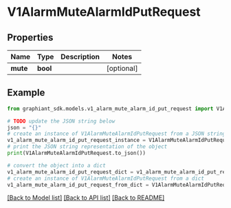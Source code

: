# V1AlarmMuteAlarmIdPutRequest


## Properties

Name | Type | Description | Notes
------------ | ------------- | ------------- | -------------
**mute** | **bool** |  | [optional] 

## Example

```python
from graphiant_sdk.models.v1_alarm_mute_alarm_id_put_request import V1AlarmMuteAlarmIdPutRequest

# TODO update the JSON string below
json = "{}"
# create an instance of V1AlarmMuteAlarmIdPutRequest from a JSON string
v1_alarm_mute_alarm_id_put_request_instance = V1AlarmMuteAlarmIdPutRequest.from_json(json)
# print the JSON string representation of the object
print(V1AlarmMuteAlarmIdPutRequest.to_json())

# convert the object into a dict
v1_alarm_mute_alarm_id_put_request_dict = v1_alarm_mute_alarm_id_put_request_instance.to_dict()
# create an instance of V1AlarmMuteAlarmIdPutRequest from a dict
v1_alarm_mute_alarm_id_put_request_from_dict = V1AlarmMuteAlarmIdPutRequest.from_dict(v1_alarm_mute_alarm_id_put_request_dict)
```
[[Back to Model list]](../README.md#documentation-for-models) [[Back to API list]](../README.md#documentation-for-api-endpoints) [[Back to README]](../README.md)


